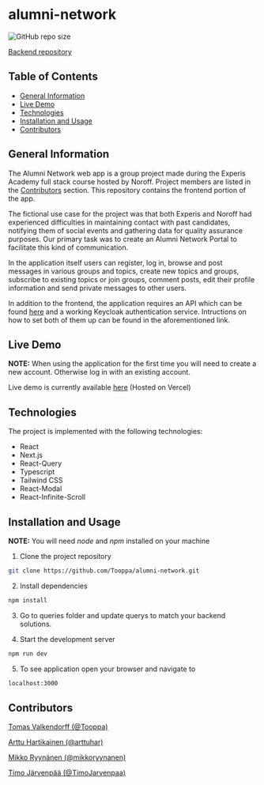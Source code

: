 # alumni-network

![GitHub repo size](https://img.shields.io/github/repo-size/Tooppa/alumni-network)

[Backend repository](https://github.com/fi-dotnet-alumni/AlumniNetworkAPI)

## Table of Contents

- [General Information](#general-information)
- [Live Demo](#live-demo)
- [Technologies](#technologies)
- [Installation and Usage](#installation-and-usage)
- [Contributors](#contributors)

## General Information

The Alumni Network web app is a group project made during the Experis Academy full stack course hosted by Noroff. Project members are listed in the [Contributors](#contributors) section. This repository contains the frontend portion of the app.

The fictional use case for the project was that both Experis and Noroff had experienced difficulties in maintaining contact with past candidates, notifying them of social events and gathering data for quality assurance purposes. Our primary task was to create an Alumni Network Portal to facilitate this kind of communication.

In the application itself users can register, log in, browse and post messages in various groups and topics, create new topics and groups, subscribe to existing topics or join groups, comment posts, edit their profile information and send private messages to other users.

In addition to the frontend, the application requires an API which can be found [here](https://github.com/fi-dotnet-alumni/AlumniNetworkAPI) and a working Keycloak authentication service. Intructions on how to set both of them up can be found in the aforementioned link.

## Live Demo

**NOTE:** When using the application for the first time you will need to create a new account. Otherwise log in with an existing account.

Live demo is currently available [here](alumni-network.vercel.app) (Hosted on Vercel)

## Technologies

The project is implemented with the following technologies:

- React
- Next.js
- React-Query
- Typescript
- Tailwind CSS
- React-Modal
- React-Infinite-Scroll

## Installation and Usage

**NOTE:** You will need _node_ and _npm_ installed on your machine

1. Clone the project repository

```sh
git clone https://github.com/Tooppa/alumni-network.git
```

2. Install dependencies

```sh
npm install
```

3. Go to queries folder and update querys to match your backend solutions.

4. Start the development server

```sh
npm run dev
```

5. To see application open your browser and navigate to

```sh
localhost:3000
```

## Contributors

[Tomas Valkendorff (@Tooppa)](https://github.com/Tooppa)

[Arttu Hartikainen (@arttuhar)](https://github.com/arttuhar)

[Mikko Ryynänen (@mikkoryynanen)](https://github.com/mikkoryynanen)

[Timo Järvenpää (@TimoJarvenpaa)](https://github.com/TimoJarvenpaa)
